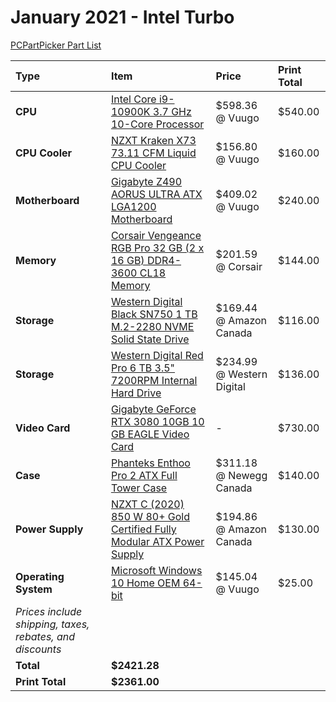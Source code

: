 # January 2021 - Intel Turbo

[PCPartPicker Part List](https://ca.pcpartpicker.com/list/sDzhv3)

Type|Item|Price|Print Total
:----|:----|:----|:----
**CPU** | [Intel Core i9-10900K 3.7 GHz 10-Core Processor](https://ca.pcpartpicker.com/product/cwFKHx/intel-core-i9-10900k-37-ghz-10-core-processor-bx8070110900k) | $598.36 @ Vuugo | $540.00
**CPU Cooler** | [NZXT Kraken X73 73.11 CFM Liquid CPU Cooler](https://ca.pcpartpicker.com/product/vfVG3C/nzxt-kraken-x73-7311-cfm-liquid-cpu-cooler-rl-krx73-01) | $156.80 @ Vuugo | $160.00
**Motherboard** | [Gigabyte Z490 AORUS ULTRA ATX LGA1200 Motherboard](https://ca.pcpartpicker.com/product/cHLwrH/gigabyte-z490-aorus-ultra-atx-lga1200-motherboard-z490-aorus-ultra) | $409.02 @ Vuugo | $240.00
**Memory** | [Corsair Vengeance RGB Pro 32 GB (2 x 16 GB) DDR4-3600 CL18 Memory](https://ca.pcpartpicker.com/product/khmFf7/corsair-vengeance-rgb-pro-32-gb-2-x-16-gb-ddr4-3600-memory-cmw32gx4m2z3600c18) | $201.59 @ Corsair | $144.00
**Storage** | [Western Digital Black SN750 1 TB M.2-2280 NVME Solid State Drive](https://ca.pcpartpicker.com/product/QQrmP6/western-digital-wd_black-sn750-1-tb-m2-2280-nvme-solid-state-drive-wds100t3x0c) | $169.44 @ Amazon Canada | $116.00
**Storage** | [Western Digital Red Pro 6 TB 3.5" 7200RPM Internal Hard Drive](https://ca.pcpartpicker.com/product/b3dxFT/western-digital-red-pro-6tb-35-7200rpm-internal-hard-drive-wd6003ffbx) | $234.99 @ Western Digital | $136.00
**Video Card** | [Gigabyte GeForce RTX 3080 10GB 10 GB EAGLE Video Card](https://ca.pcpartpicker.com/product/nchmP6/gigabyte-geforce-rtx-3080-10gb-10-gb-eagle-video-card-gv-n3080eagle-10gd) |- | $730.00
**Case** | [Phanteks Enthoo Pro 2 ATX Full Tower Case](https://ca.pcpartpicker.com/product/gQWBD3/phanteks-enthoo-pro-2-atx-full-tower-case-ph-es620ptg_dbk01) | $311.18 @ Newegg Canada | $140.00
**Power Supply** | [NZXT C (2020) 850 W 80+ Gold Certified Fully Modular ATX Power Supply](https://ca.pcpartpicker.com/product/hrqBD3/nzxt-c-850-w-80-gold-certified-fully-modular-atx-power-supply-np-c850m-us) | $194.86 @ Amazon Canada | $130.00
**Operating System** | [Microsoft Windows 10 Home OEM 64-bit](https://ca.pcpartpicker.com/product/wtgPxr/microsoft-os-kw900140) | $145.04 @ Vuugo | $25.00
 | *Prices include shipping, taxes, rebates, and discounts* |
 | **Total** | **$2421.28**
 | **Print Total** | **$2361.00**
